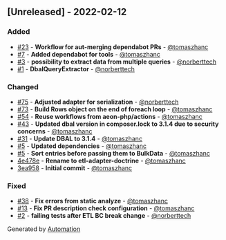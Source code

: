 ## [Unreleased] - 2022-02-12

### Added
- [#23](https://github.com/flow-php/etl-adapter-doctrine/pull/23) - **Workflow for aut-merging dependabot PRs** - [@tomaszhanc](https://github.com/tomaszhanc)
- [#7](https://github.com/flow-php/etl-adapter-doctrine/pull/7) - **Added dependabot for tools** - [@tomaszhanc](https://github.com/tomaszhanc)
- [#3](https://github.com/flow-php/etl-adapter-doctrine/pull/3) - **possibility to extract data from multiple queries** - [@norberttech](https://github.com/norberttech)
- [#1](https://github.com/flow-php/etl-adapter-doctrine/pull/1) - **DbalQueryExtractor** - [@norberttech](https://github.com/norberttech)

### Changed
- [#75](https://github.com/flow-php/etl-adapter-doctrine/pull/75) - **Adjusted adapter for serialization** - [@norberttech](https://github.com/norberttech)
- [#73](https://github.com/flow-php/etl-adapter-doctrine/pull/73) - **Build Rows object on the end of foreach loop** - [@tomaszhanc](https://github.com/tomaszhanc)
- [#54](https://github.com/flow-php/etl-adapter-doctrine/pull/54) - **Reuse workflows from aeon-php/actions** - [@tomaszhanc](https://github.com/tomaszhanc)
- [#43](https://github.com/flow-php/etl-adapter-doctrine/pull/43) - **Updated dbal version in composer.lock to 3.1.4 due to security concerns** - [@tomaszhanc](https://github.com/tomaszhanc)
- [#31](https://github.com/flow-php/etl-adapter-doctrine/pull/31) - **Update DBAL to 3.1.4** - [@tomaszhanc](https://github.com/tomaszhanc)
- [#5](https://github.com/flow-php/etl-adapter-doctrine/pull/5) - **Updated dependencies** - [@tomaszhanc](https://github.com/tomaszhanc)
- [#5](https://github.com/flow-php/etl-adapter-doctrine/pull/5) - **Sort entries before passing them to BulkData** - [@tomaszhanc](https://github.com/tomaszhanc)
- [4e478e](https://github.com/flow-php/etl-adapter-doctrine/commit/4e478e2862f4a9dee0124a2809909ba3136237c9) - **Rename to etl-adapter-doctrine** - [@tomaszhanc](https://github.com/tomaszhanc)
- [3ea958](https://github.com/flow-php/etl-adapter-doctrine/commit/3ea95818ff969bdb9151e8590fa1952a3878a60d) - **Initial commit** - [@tomaszhanc](https://github.com/tomaszhanc)

### Fixed
- [#38](https://github.com/flow-php/etl-adapter-doctrine/pull/38) - **Fix errors from static analyze** - [@tomaszhanc](https://github.com/tomaszhanc)
- [#13](https://github.com/flow-php/etl-adapter-doctrine/pull/13) - **Fix PR description check configuration** - [@tomaszhanc](https://github.com/tomaszhanc)
- [#2](https://github.com/flow-php/etl-adapter-doctrine/pull/2) - **failing tests after ETL BC break change** - [@norberttech](https://github.com/norberttech)

Generated by [Automation](https://github.com/aeon-php/automation)